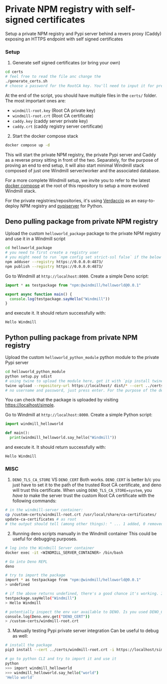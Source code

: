 Private NPM registry with self-signed certificates
==================================================

Setup a private NPM registry and Pypi server behind a revers proxy (Caddy) exposing an HTTPS endpoint with self signed certificates

### Setup

1. Generate self signed certificates (or bring your own)
```bash
cd certs
# feel free to read the file anc change the 
./generate_certs.sh
# choose a password for the RootCA key. You'll need to input it for pretty much all following steps
```
At the end of the script, you should have multiple files in the `certs/` folder. The most important ones are:
- `windmill-root.key` (Root CA private key)
- `windmill-root.crt` (Root CA certificate)
- `caddy.key` (caddy server private key)
- `caddy.crt` (caddy registry server certificate)

2. Start the docker compose stack

```bash
docker compose up -d
```

This will start the private NPM registry, the private Pypi server and Caddy as a reverse proxy sitting in front of the two. Separately, for the purpose of proving an end to end setup, it will also start minimal Windmill stack composed of just one Windmill server/worker and the associated database. 

For a more complete Windmill setup, we invite you to refer to the latest [docker compose](/docker-compose.yml) at the root of this repository to setup a more evolved Windmill stack.

For the private registries/repositories, it's using [Verdaccio](https://verdaccio.org/) as an easy-to-deploy NPM registry and [pypiserver](https://pypi.org/project/pypiserver/) for Python.

## Deno pulling package from private NPM registry

Upload the custom `helloworld_package` package to the private NPM registry and use it in a Windmill script

```bash
cd helloworld_package
# you need to first create a registry user
# you might need to run `npm config set strict-ssl false` if the below fails. If you do, then change it back to `true` after running the 2 commands
npm adduser --registry https://0.0.0.0:4873/
npm publish --registry https://0.0.0.0:4873/
```

Go to Windmill at `http://localhost:8000`. Create a simple Deno script:
```ts
import * as testpackage from "npm:@windmill/helloworld@0.0.1"

export async function main() {
  console.log(testpackage.sayHello("Windmill"))
}
```
and execute it. It should return successfully with:
```
Hello Windmill
```

## Python pulling package from private NPM registry

Upload the custom `helloworld_python_module` python module to the private Pypi server

```bash
cd helloworld_python_module
python setup.py sdist
# using twine to upload the module here, get it with `pip install twine`
twine upload --repository-url https://localhost/ dist/* --cert ../certs/windmill-root.crt
# no username and password, just press enter. For the purpose of the demo we're running pypiserver completely unauthenticated
```
You can check that the package is uploaded by visiting [https://localhost/simple](https://localhost/pypi/simple).

Go to Windmill at `http://localhost:8000`. Create a simple Python script:
```python
import windmill_helloworld

def main():
  print(windmill_helloworld.say_hello("Windmill"))
```
and execute it. It should return successfully with:
```
Hello Windmill
```

### MISC

1. `DENO_TLS_CA_STORE` VS `DENO_CERT`
Both works. `DENO_CERT` is better b/c you just have to set it to the path of the trusted Root CA certificate, and deno will trust this certificate.
When using `DENO_TLS_CA_STORE=system`, you _have to_ make the server trust the custom Root CA certificate with the following commands:
```bash
# in the windmill-server container:
cp /custom-certs/windmill-root.crt /usr/local/share/ca-certificates/
update-ca-certificates # as root
# the output should tell (among other things): " ... 1 added, 0 removed; done. ..."
```

2. Running deno scripts manually in the Windmill container
This could be useful for debugging purposes.

```bash
# log into the Windmill Server container
docker exec -it <WINDMILL_SERVER_CONTAINER> /bin/bash

# Go into Deno REPL
deno

# try to import the package
import * as testpackage from "npm:@windmill/helloworld@0.0.1"
> undefined

# if the above returns undefined, there's a good chance it's working. If you want to double check:
testpackage.sayHello("Windmill")
> Hello Windmill

# potentially inspect the env var available to DENO. Is you used DENO_CERT in the docker compose, check its value:
console.log(Deno.env.get("DENO_CERT"))
> /custom-certs/windmill-root.crt
```

3. Manually testing Pypi private server integration
Can be useful to debug as well:

```bash
# install the package
pip3 install --cert ../certs/windmill-root.crt -i https://localhost/simple/ windmill-helloworld

# go to python CLI and try to import it and use it
python
>>> import windmill_helloworld
>>> windmill_helloworld.say_hello("world")
'Hello world'
```
